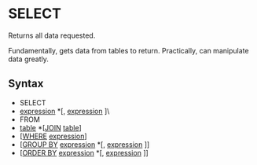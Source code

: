 # SELECT
Returns all data requested.

Fundamentally, gets data from tables to return.
Practically, can manipulate data greatly.


## Syntax
- SELECT
- [expression](/concepts/expression.md) \*\[, [expression](/concepts/expression.md) \]\
- FROM
- [table](/concepts/table.md) \*\[[JOIN](/other/join.md) [table](/concepts/table.md)\]
- \[[WHERE](/other/where.md) [expression](/concepts/expression.md)\]
- \[[GROUP BY](/other/group.md) [expression](/concepts/expression.md) \*\[, [expression](/concepts/expression.md) \]\]
- \[[ORDER BY](/other/order.md) [expression](/concepts/expression.md) \*\[, [expression](/concepts/expression.md) \]\]